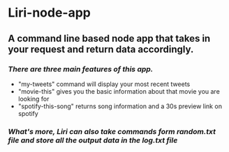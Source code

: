 # Liri-node-app

## A command line based node app that takes in your request and return data accordingly.

###  _There are three main features of this app._
* "my-tweets" command will display your most recent tweets
* "movie-this" gives you the basic information about that movie you are looking for
* "spotify-this-song" returns song information and a 30s preview link on spotify

### _What's more, Liri can also take commands form random.txt file and store all the output data in the log.txt file_


